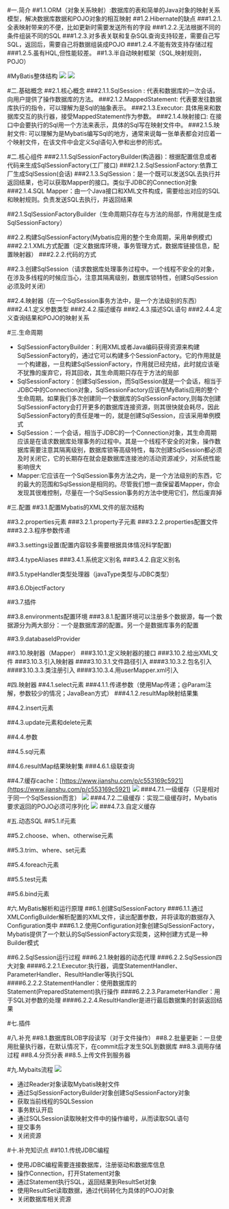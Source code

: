 #一.简介
##1.1.ORM（对象关系映射）:数据库的表和简单的Java对象的映射关系模型，解决数据库数据和POJO对象的相互映射
##1.2.Hibernate的缺点
###1.2.1.全表映射带来的不便，比如更新时需要发送所有的字段
###1.2.2.无法根据不同的条件组装不同的SQL
###1.2.3.对多表关联和复杂SQL查询支持较差，需要自己写SQL，返回后，需要自己将数据组装成POJO
###1.2.4.不能有效支持存储过程
###1.2.5.虽有HQL,但性能较差。
##1.3.半自动映射框架（SQL,映射规则，POJO）

#MyBatis整体结构
![](https://github.com/HelloWucq/working-knowledge-point/raw/master/%E5%AD%A6%E4%B9%A0%E5%9B%BE%E7%89%87/MyBatis%E6%95%B4%E4%BD%93%E6%9E%B6%E6%9E%84.png)
![](https://github.com/HelloWucq/working-knowledge-point/raw/master/%E5%AD%A6%E4%B9%A0%E5%9B%BE%E7%89%87/MyBatis%E7%BB%93%E6%9E%84%E4%BF%A1%E6%81%AF.png)

#二.基础概念
##2.1.核心概念
###2.1.1.SqlSession : 代表和数据库的一次会话，向用户提供了操作数据库的方法。
###2.1.2.MappedStatement: 代表要发往数据库执行的指令，可以理解为是Sql的抽象表示。
###2.1.3.Executor: 具体用来和数据库交互的执行器，接受MappedStatement作为参数。
###2.1.4.映射接口: 在接口中会要执行的Sql用一个方法来表示，具体的Sql写在映射文件中。
###2.1.5.映射文件: 可以理解为是Mybatis编写Sql的地方，通常来说每一张单表都会对应着一个映射文件，在该文件中会定义Sql语句入参和出参的形式。

#二.核心组件
###2.1.1.SqlSessionFactoryBuilder(构造器)：根据配置信息或者代码来生成SqlSessionFactory(工厂接口)
###2.1.2.SqlSessionFactory:依靠工厂生成SqlSession(会话)
###2.1.3.SqlSession：是一个既可以发送SQL去执行并返回结果，也可以获取Mapper的接口。类似于JDBC的Connection对象
###2.1.4.SQL Mapper：由一个Java接口和XML文件构成，需要给出对应的SQL和映射规则。负责发送SQL去执行，并返回结果

##2.1.SqlSessionFactoryBuilder（生命周期只存在与方法的局部，作用就是生成SqlSessionFactory）


##2.2.构建SqlSessionFactory(Mybatis应用的整个生命周期，采用单例模式)
###2.2.1.XML方式配置（定义数据库环境，事务管理方式，数据库链接信息，配置映射器）
###2.2.2.代码的方式

##2.3.创建SqlSession（请求数据库处理事务过程中。一个线程不安全的对象，在涉及多线程的时候应当心，注意其隔离级别，数据库锁特性，创建SqlSession必须及时关闭）


##2.4.映射器（在一个SqlSession事务方法中，是一个方法级别的东西）
###2.4.1.定义参数类型
###2.4.2.描述缓存
###2.4.3.描述SQL语句
###2.4.4.定义查询结果和POJO的映射关系


#三.生命周期
- SqlSessionFactoryBuilder：利用XML或者Java编码获得资源来构建SqlSessionFactory的，通过它可以构建多个SessionFactory。它的作用就是一个构建器，一旦构建SqlSessionFactory，作用就已经完结，此时就应该毫不犹豫的废弃它，将其回收，其生命周期只存在于方法的局部
- SqlSessionFactory：创建SqlSession，而SqlSession就是一个会话，相当于JDBC中的Connection对象，SqlSessionFactory应该在MyBatis应用的整个生命周期。如果我们多次创建同一个数据库的SqlSessionFactory,则每次创建SqlSessionFactory会打开更多的数据库连接资源，则其很快就会耗尽，因此SqlSessionFactory的责任是唯一的，就是创建SqlSession，应该采用单例模式
- SqlSession：一个会话，相当于JDBC的一个Connection对象，其生命周期应该是在请求数据库处理事务的过程中。其是一个线程不安全的对象，操作数据库需要注意其隔离级别，数据库锁等高级特性，每次创建SqlSession都必须及时关闭它，它的长期存在就会是数据库连接池的活动资源减少，对系统性能影响很大
- Mapper:它应该在一个SqlSession事务方法之内，是一个方法级别的东西，它的最大的范围和SqlSession是相同的。尽管我们想一直保留着Mapper，你会发现其很难控制，尽量在一个SqlSession事务的方法中使用它们，然后废弃掉

#三.配置
##3.1.配置Mybatis的XML文件的层次结构
    <?xml version="1.0" encoding="UTF-8"?>
	<configuration> <!--配置-->
		<properties/> <!--属性-->
		<setting/> <!--设置-->
		<typeAliases/> <!--类型别名-->
		<typeHandlers/> <!--类型处理器-->
		<objectFactory/> <!--对象工厂-->
		<plugins/> <!--插件-->
		<environments> <!--配置环境-->
			<environment> <!--环境配置-->
				<transactionManager/> <!--事务管理器-->
				<dataSource/> <!--数据源-->
			<environment/>
		<environments/>
		<databaseIdProvider/> <!--数据库厂商标识-->
		<mappers/> <!--映射器-->
	</configuration>
	
##3.2.properties元素
###3.2.1.property子元素
###3.2.2.properties配置文件
###3.2.3.程序参数传递


##3.3.settings设置(配置内容较多需要根据具体情况科学配置)


##3.4.typeAliases
###3.4.1.系统定义别名
###3.4.2.自定义别名


##3.5.typeHandler类型处理器（javaType类型与JDBC类型）

##3.6.ObjectFactory

##3.7.插件


##3.8.environments配置环境
###3.8.1.配置环境可以注册多个数据源，每一个数据源分为两大部分：一个是数据库源的配置。另一个是数据库事务的配置

##3.9.databaseIdProvider


##3.10.映射器（Mapper）
###3.10.1.定义映射器的接口
###3.10.2.给出XML文件
###3.10.3.引入映射器
####3.10.3.1.文件路径引入
####3.10.3.2.包名引入
####3.10.3.3.类注册引入
####3.10.3.4.用userMapper.xml引入


#四.映射器
##4.1.select元素
###4.1.1.传递参数（使用Map传递；@Param注解，参数较少的情况；JavaBean方式）
###4.1.2.resultMap映射结果集


##4.2.insert元素

##4.3.update元素和delete元素

##4.4.参数

##4.5.sql元素

##4.6.resultMap结果映射集
###4.6.1.级联查询

##4.7.缓存cache：[https://www.jianshu.com/p/c553169c5921](https://www.jianshu.com/p/c553169c5921)
![](https://github.com/HelloWucq/working-knowledge-point/raw/master/%E5%AD%A6%E4%B9%A0%E5%9B%BE%E7%89%87/MyBaits%E7%9A%84%E7%BC%93%E5%AD%98.png)
###4.7.1.一级缓存（只是相对于同一个SqlSession而言）
![](https://github.com/HelloWucq/working-knowledge-point/raw/master/%E5%AD%A6%E4%B9%A0%E5%9B%BE%E7%89%87/MyBaits%E4%B8%80%E7%BA%A7%E7%BC%93%E5%AD%98%E6%89%A7%E8%A1%8C%E6%97%B6%E5%BA%8F%E5%9B%BE.png)
###4.7.2.二级缓存：实现二级缓存时，Mybatis要求返回的POJO必须可序列化
![](https://github.com/HelloWucq/working-knowledge-point/raw/master/%E5%AD%A6%E4%B9%A0%E5%9B%BE%E7%89%87/Mybaits%E4%BA%8C%E7%BA%A7%E7%BC%93%E5%AD%98%E6%B5%81%E7%A8%8B%E5%9B%BE.png)
###4.7.3.自定义缓存



#五.动态SQL
##5.1.if元素

##5.2.choose、when、otherwise元素

##5.3.trim、where、set元素

##5.4.foreach元素


##5.5.test元素


##5.6.bind元素

#六.MyBatis解析和运行原理
##6.1.创建SqlSessionFactory
###6.1.1.通过XMLConfigBuilder解析配置的XML文件，读出配置参数，并将读取的数据存入Configuration类中
###6.1.2.使用Configuration对象创建SqlSessionFactory，Mybatis提供了一个默认的SqlSessionFactory实现类，这种创建方式是一种Builder模式


##6.2.SqlSession运行过程
###6.2.1.映射器的动态代理
###6.2.2.SqlSession四大对象
####6.2.2.1.Executor:执行器，调度StatementHandler、ParameterHandler、ResultHandler等执行SQL
####6.2.2.2.StatementHandler：使用数据库的Statement(PreparedStatement)执行操作
####6.2.2.3.ParameterHandler：用于SQL对参数的处理
####6.2.2.4.ResultHandler是进行最后数据集的封装返回结果



#七.插件



#八.补充
##8.1.数据库BLOB字段读写（对于文件操作）
##8.2.批量更新：一旦使用批量执行器，在默认情况下，在commit后才发生SQL到数据库
##8.3.调用存储过程
##8.4.分页分表
##8.5.上传文件到服务器

#九.Mybaits流程
![](https://github.com/HelloWucq/working-knowledge-point/raw/master/%E5%AD%A6%E4%B9%A0%E5%9B%BE%E7%89%87/Mybaits%E6%B5%81%E7%A8%8B%E5%9B%BE.png)
- 通过Reader对象读取Mybatis映射文件
- 通过SqlSessionFactoryBuilder对象创建SqlSessionFactory对象
- 获取当前线程的SQLSession
- 事务默认开启
- 通过SQLSession读取映射文件中的操作编号，从而读取SQL语句
- 提交事务
- 关闭资源

#十.补充知识点
##10.1.传统JDBC编程
- 使用JDBC编程需要连接数据库，注册驱动和数据库信息
- 操作Connection，打开Statement对象
- 通过Statement执行SQL，返回结果到ResultSet对象
- 使用ResultSet读取数据，通过代码转化为具体的POJO对象
- 关闭数据库相关资源






















